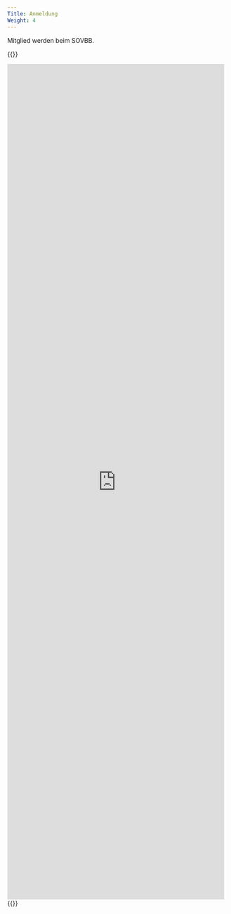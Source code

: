 ```yaml
---
Title: Anmeldung
Weight: 4
---
```


Mitglied werden beim SOVBB.

{{<rawhtml>}}
<iframe src="https://docs.google.com/forms/d/e/1FAIpQLScI7krZKqJbOGtpEY-braYCUl_LgkJ3EKT3aOh3bFj35NNhQQ/viewform?embedded=true" width="98%" height="1903" frameborder="0" marginheight="0" marginwidth="0">Loading…</iframe>
{{</rawhtml>}}
